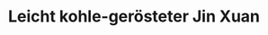 ---
title: Leicht kohle-gerösteter Jin&nbsp;Xuan
color: dark-yellow
info: Ebenfalls leicht geröstet, aber mit Holzkohle und nicht in einem elektrischen Ofen.

shop: Taiwan Tea Crafts
shop-url: https://www.taiwanteacrafts.com/product/organic-jin-xuan-light-charcoal-pit-fired-oolong-tea
order-id: 2022-ttc-1
order-date: Januar&nbsp;2022
price: 0,22&hairsp;$/g
key: 4

show-details: true
type: Oolong
country: Taiwan
location: Zhushan
harvest: October 2019
harvest-style: handgepflückt
elevation: 400m
cultivar: Jin Xuan
show-production: true
oxidation: leicht
roasting: leicht
roast-method: Holzkohleröstung

gongfu: true
gongfu-temperature: 100°C
gongfu-weight: 5-6&hairsp;g pro 100&hairsp;ml
gongfu-volume: der Gefäßboden bedeckt ist
gongfu-rinse: blitz
gongfu-first: 5 Sekunden
gongfu-second: 5 Sekunden
gongfu-third: 10 Sekunden
gongfu-further: +10 Sekunden pro Aufguss

show-notes: true
aroma-dry: Toast, Getreite
aroma-wet: lebt auf und wird grüner,<br>erinnert an einen Laubwald
liquer-color: sattes Gelb
taste-early: Toast, Haselnuss,<br>leicht milchig
taste-later: herber werdend,<br>Röstnote nimmt ab
texture: leicht
feeling: wärmend
spent-leaf: olivgrün,<br>ganze Blätter,<br>manche noch am Stiel
---